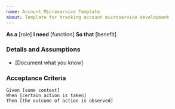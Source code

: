 ```yaml
---
name: Account Microservice Template
about: Template for tracking account microservice development
---
```


**As a** [role]
**I need** [function]
**So that** [benefit]

### Details and Assumptions
* [Document what you know]

### Acceptance Criteria
```gherkin
Given [some context]
When [certain action is taken]
Then [the outcome of action is observed]
